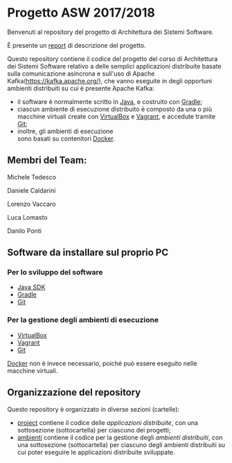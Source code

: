 # Progetto ASW 2017/2018
                    
Benvenuti al repository del progetto 
di Architettura dei Sistemi Software.

È presente un [report](reportProgettoASW.pdf) di descrizione del progetto.

Questo repository contiene il codice del progetto
del corso di Architettura dei Sistemi Software
relativo a delle semplici applicazioni distribuite basate sulla comunicazione asincrona
e sull'uso di Apache Kafka(https://kafka.apache.org/), 
che vanno eseguite in degli opportuni ambienti distribuiti su cui è presente Apache Kafka: 
* il software è normalmente scritto in [Java](http://www.oracle.com/technetwork/java/index.html), 
  e costruito con [Gradle](http://gradle.org/); 
* ciascun ambiente di esecuzione distribuito è composto 
  da una o più macchine virtuali create con 
  [VirtualBox](https://www.virtualbox.org/)
  e [Vagrant](https://www.vagrantup.com/), 
  e accedute tramite [Git](https://git-scm.com/); 
* inoltre, gli ambienti di esecuzione  
  sono basati su contenitori 
  [Docker](https://www.docker.com/). 

## Membri del Team:

Michele Tedesco

Daniele Caldarini

Lorenzo Vaccaro

Luca Lomasto

Danilo Ponti

## Software da installare sul proprio PC 

### Per lo sviluppo del software 

* [Java SDK](http://www.oracle.com/technetwork/java/javase/) 
* [Gradle](http://gradle.org/) 
* [Git](https://git-scm.com/) 

### Per la gestione degli ambienti di esecuzione  

* [VirtualBox](https://www.virtualbox.org/)
* [Vagrant](https://www.vagrantup.com/) 
* [Git](https://git-scm.com/) 

[Docker](https://www.docker.com/) non è invece necessario, 
poiché può essere eseguito nelle macchine virtuali. 

## Organizzazione del repository 

Questo repository è organizzato in diverse sezioni (cartelle): 
* [project](project/) contiene il codice delle *applicazioni distribuite*, 
  con una sottosezione (sottocartella) per ciascuno dei progetti;
* [ambienti](ambienti/) contiene il codice per la gestione degli *ambienti distribuiti*, 
  con una sottosezione (sottocartella) per ciascuno degli ambienti distribuiti 
  su cui poter eseguire le applicazioni distribuite sviluppate.

